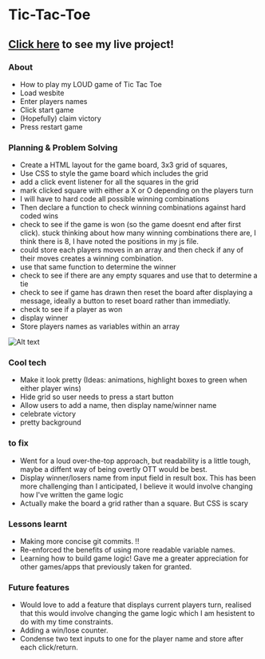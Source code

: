 # Tic-Tac-Toe #

## [Click here](https://benreef.github.io/Tic-Tac-Toe/) to see my live project! 

### About 

- How to play my LOUD game of Tic Tac Toe
- Load wesbite
- Enter players names
- Click start game
- (Hopefully) claim victory
- Press restart game

### Planning & Problem Solving

- Create a HTML layout for the game board, 3x3 grid of squares, 
- Use CSS to style the game board which includes the grid
- add a click event listener for all the squares in the grid
- mark clicked square with either a X or O depending on the players turn
- I will have to hard code all possible winning combinations
- Then declare a function to check winning combinations against hard coded wins
- check to see if the game is won (so the game doesnt end after first click). stuck thinking about how many winning combinations there are, I think there is 8, I have noted the positions in my js file.
- could store each players moves in an array and then check if any of their moves creates a winning combination.
- use that same function to determine the winner
- check to see if there are any empty squares and use that to determine a tie
- check to see if game has drawn then reset the board after displaying a message, ideally a button to reset board rather than immediatly.
- check to see if a player as won
- display winner
- Store players names as variables within an array

![Alt text](/Users/bengordon/sei/projects/Tic-Tac-Toe/TicTacToePlan.png)

### Cool tech

- Make it look pretty (Ideas: animations, highlight boxes to green when either player wins)
- Hide grid so user needs to press a start button
- Allow users to add a name, then display name/winner name
- celebrate victory
- pretty background

### to fix
- Went for a loud over-the-top approach, but readability is a little tough, maybe a diffent way of being overtly OTT would be best.
- Display winner/losers name from input field in result box. This has been more challenging than I anticipated, I believe it would involve changing how I've written the game logic
- Actually make the board a grid rather than a square. But CSS is scary

### Lessons learnt

- Making more concise git commits. !!
- Re-enforced the benefits of using more readable variable names.
- Learning how to build game logic! Gave me a greater appreciation for other games/apps that previously taken for granted.

### Future features

- Would love to add a feature that displays current players turn, realised that this would  involve changing the game logic which I am hesistent to do with my time constraints.
- Adding a win/lose counter.
- Condense two text inputs to one for the player name and store after each click/return.

